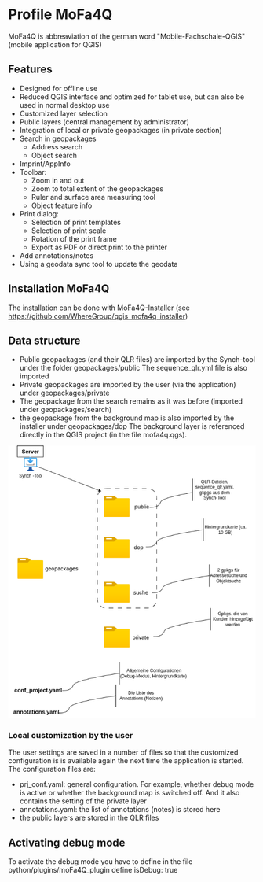# Profile MoFa4Q

MoFa4Q is abbreaviation of the german word "Mobile-Fachschale-QGIS" (mobile application for QGIS)

## Features
- Designed for offline use
- Reduced QGIS interface and optimized for tablet use, but can also be used in normal desktop use
- Customized layer selection
- Public layers (central management by administrator)
- Integration of local or private geopackages (in private section)
- Search in geopackages
    -  Address search
    - Object search
- Imprint/AppInfo
- Toolbar:
    - Zoom in and out
    - Zoom to total extent of the geopackages
    - Ruler and surface area measuring tool
    - Object feature info
- Print dialog:
    - Selection of print templates
    - Selection of print scale
    - Rotation of the print frame
    - Export as PDF or direct print to the printer
- Add annotations/notes
- Using a geodata sync tool to update the geodata

## Installation MoFa4Q
The installation can be done with MoFa4Q-Installer (see https://github.com/WhereGroup/qgis_mofa4q_installer)

## Data structure
* Public geopackages (and their QLR files) are imported by the Synch-tool under the folder geopackages/public
The sequence_qlr.yml file is also imported
* Private geopackages are imported by the user (via the application) under geopackages/private
* The geopackage from the search remains as it was before (imported under geopackages/search)
* the geopackage from the background map is also imported by the installer under geopackages/dop
The background layer is referenced directly in the QGIS project (in the file mofa4q.qgs).

![alt text](init/data_structure.png)

### Local customization by the user
The user settings are saved in a number of files so that the customized configuration is
is available again the next time the application is started.
The configuration files are:
- prj_conf.yaml: general configuration. For example, whether debug mode is active or whether the background map is switched off.
And it also contains the setting of the private layer
- annotations.yaml: the list of annotations (notes) is stored here
- the public layers are stored in the QLR files

## Activating debug mode
To activate the debug mode you have to define in the file python/plugins/moFa4Q_plugin
define isDebug: true
